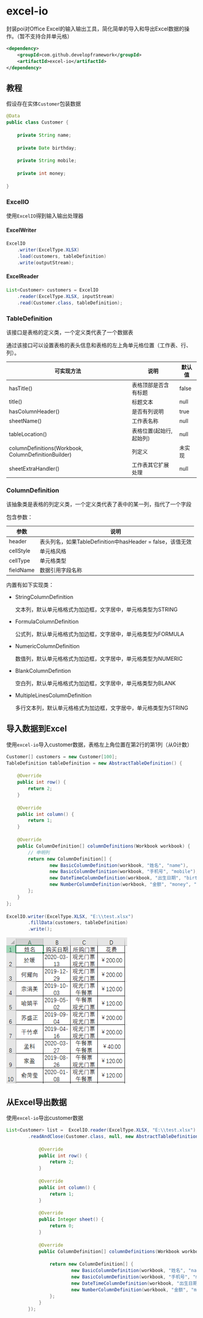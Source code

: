 # excel-io

封装poi对Office Excel的输入输出工具，简化简单的导入和导出Excel数据的操作。（暂不支持合并单元格）

```xml
<dependency>
    <groupId>com.github.developframework</groupId>
    <artifactId>excel-io</artifactId>
</dependency>
```

## 教程

假设存在实体`Customer`包装数据

```java
@Data
public class Customer {

    private String name;

    private Date birthday;

    private String mobile;

    private int money;

}
```

### ExcelIO

使用`ExcelIO`得到输入输出处理器

#### ExcelWriter

```java
ExcelIO
    .writer(ExcelType.XLSX)
	.load(customers, tableDefinition)
    .write(outputStream);
```
#### ExcelReader

```java
List<Customer> customers = ExcelIO
    .reader(ExcelType.XLSX, inputStream)
    .read(Customer.class, tableDefinition);
```

### TableDefinition

该接口是表格的定义类，一个定义类代表了一个数据表

通过该接口可以设置表格的表头信息和表格的左上角单元格位置（工作表、行、列）。

| 可实现方法                                           | 说明                    | 默认值 |
| ---------------------------------------------------- | ----------------------- | ------ |
| hasTitle()                                           | 表格顶部是否含有标题    | false  |
| title()                                              | 标题文本                | null   |
| hasColumnHeader()                                    | 是否有列说明            | true   |
| sheetName()                                          | 工作表名称              | null   |
| tableLocation()                                      | 表格位置(起始行,起始列) | null   |
| columnDefinitions(Workbook, ColumnDefinitionBuilder) | 列定义                  | 未实现 |
| sheetExtraHandler()                                  | 工作表其它扩展处理      | null   |

### ColumnDefinition

该抽象类是表格的列定义类，一个定义类代表了表中的某一列，指代了一个字段

包含参数：

| 参数      | 说明                                                       |
| --------- | ---------------------------------------------------------- |
| header    | 表头列名，如果TableDefinition中hasHeader = false，该值无效 |
| cellStyle | 单元格风格                                                 |
| cellType  | 单元格类型                                                 |
| fieldName | 数据引用字段名称                                           |

内置有如下实现类：

+ StringColumnDefinition

  文本列，默认单元格格式为加边框，文字居中，单元格类型为STRING

+ FormulaColumnDefinition

  公式列，默认单元格格式为加边框，文字居中，单元格类型为FORMULA

+ NumericColumnDefinition

  数值列，默认单元格格式为加边框，文字居中，单元格类型为NUMERIC

+ BlankColumnDefintion

  空白列，默认单元格格式为加边框，文字居中，单元格类型为BLANK

+ MultipleLinesColumnDefinition

  多行文本列，默认单元格格式为加边框，文字居中，单元格类型为STRING

## 导入数据到Excel

使用`excel-io`导入customer数据，表格左上角位置在第2行的第1列（从0计数）

```java
Customer[] customers = new Customer[100];
TableDefinition tableDefinition = new AbstractTableDefinition() {

    @Override
    public int row() {
        return 2;
    }

    @Override
    public int column() {
        return 1;
    }

    @Override
    public ColumnDefinition[] columnDefinitions(Workbook workbook) {
		// 申明列
        return new ColumnDefinition[] {
                new BasicColumnDefinition(workbook, "姓名", "name"),
                new BasicColumnDefinition(workbook, "手机号", "mobile"),
                new DateTimeColumnDefinition(workbook, "出生日期", "birthday", "yyyy-MM-dd"),
                new NumberColumnDefinition(workbook, "金额", "money", "￥0.00")
        };
    }
};

ExcelIO.writer(ExcelType.XLSX, "E:\\test.xlsx")
        .fillData(customers, tableDefinition)
        .write();
```



![](doc-images/image1.png)

## 从Excel导出数据

使用`excel-io`导出customer数据

```java
List<Customer> list =  ExcelIO.reader(ExcelType.XLSX, "E:\\test.xlsx")
        .readAndClose(Customer.class, null, new AbstractTableDefinition() {

            @Override
            public int row() {
                return 2;
            }

            @Override
            public int column() {
                return 1;
            }

            @Override
            public Integer sheet() {
                return 0;
            }

            @Override
            public ColumnDefinition[] columnDefinitions(Workbook workbook) {

                return new ColumnDefinition[] {
                        new BasicColumnDefinition(workbook, "姓名", "name"),
                        new BasicColumnDefinition(workbook, "手机号", "mobile"),
                        new DateTimeColumnDefinition(workbook, "出生日期", "birthday", "yyyy-MM-dd"),
                        new NumberColumnDefinition(workbook, "金额", "money", "￥0.00"),
                };
            }
        });
```

